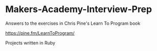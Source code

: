 # Makers-Academy-Interview-Prep

Answers to the exercises in Chris Pine's Learn To Program book

https://pine.fm/LearnToProgram/

Projects written in Ruby
